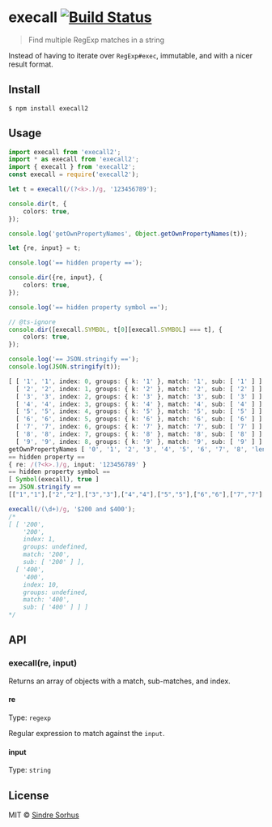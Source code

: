 # execall [![Build Status](https://travis-ci.org/sindresorhus/execall.svg?branch=master)](https://travis-ci.org/sindresorhus/execall)

> Find multiple RegExp matches in a string

Instead of having to iterate over `RegExp#exec`, immutable, and with a nicer result format.


## Install

```nodemon
$ npm install execall2
```

## Usage

```ts
import execall from 'execall2';
import * as execall from 'execall2';
import { execall } from 'execall2';
const execall = require('execall2');
```

```ts
let t = execall(/(?<k>.)/g, '123456789');

console.dir(t, {
	colors: true,
});

console.log('getOwnPropertyNames', Object.getOwnPropertyNames(t));

let {re, input} = t;

console.log('== hidden property ==');

console.dir({re, input}, {
	colors: true,
});

console.log('== hidden property symbol ==');

// @ts-ignore
console.dir([execall.SYMBOL, t[0][execall.SYMBOL] === t], {
	colors: true,
});

console.log('== JSON.stringify ==');
console.log(JSON.stringify(t));
```

```ts
[ [ '1', '1', index: 0, groups: { k: '1' }, match: '1', sub: [ '1' ] ],
  [ '2', '2', index: 1, groups: { k: '2' }, match: '2', sub: [ '2' ] ],
  [ '3', '3', index: 2, groups: { k: '3' }, match: '3', sub: [ '3' ] ],
  [ '4', '4', index: 3, groups: { k: '4' }, match: '4', sub: [ '4' ] ],
  [ '5', '5', index: 4, groups: { k: '5' }, match: '5', sub: [ '5' ] ],
  [ '6', '6', index: 5, groups: { k: '6' }, match: '6', sub: [ '6' ] ],
  [ '7', '7', index: 6, groups: { k: '7' }, match: '7', sub: [ '7' ] ],
  [ '8', '8', index: 7, groups: { k: '8' }, match: '8', sub: [ '8' ] ],
  [ '9', '9', index: 8, groups: { k: '9' }, match: '9', sub: [ '9' ] ] ]
getOwnPropertyNames [ '0', '1', '2', '3', '4', '5', '6', '7', '8', 'length', 're', 'input' ]
== hidden property ==
{ re: /(?<k>.)/g, input: '123456789' }
== hidden property symbol ==
[ Symbol(execall), true ]
== JSON.stringify ==
[["1","1"],["2","2"],["3","3"],["4","4"],["5","5"],["6","6"],["7","7"],["8","8"],["9","9"]]
```

```ts
execall(/(\d+)/g, '$200 and $400');
/*
[ [ '200',
    '200',
    index: 1,
    groups: undefined,
    match: '200',
    sub: [ '200' ] ],
  [ '400',
    '400',
    index: 10,
    groups: undefined,
    match: '400',
    sub: [ '400' ] ] ]
*/
```


## API

### execall(re, input)

Returns an array of objects with a match, sub-matches, and index.

#### re

Type: `regexp`

Regular expression to match against the `input`.

#### input

Type: `string`


## License

MIT © [Sindre Sorhus](http://sindresorhus.com)
